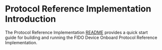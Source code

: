 # Protocol Reference Implementation Introduction

The Protocol Reference Implementation [README](https://github.com/secure-device-onboard/pri-fidoiot/blob/0.5-rel/README.md) provides a quick start guide for building and running the FIDO Device Onboard Protocol Reference Implementation.
